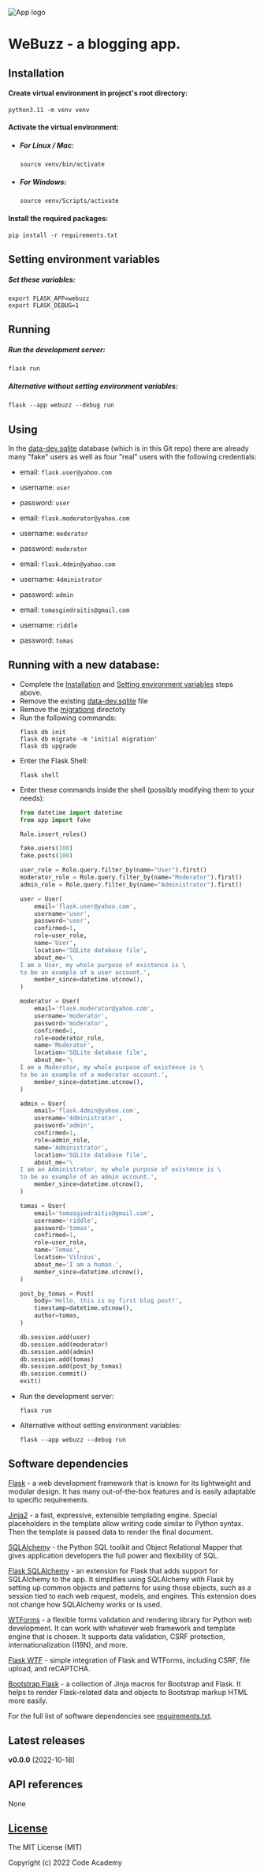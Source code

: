 ![App logo](app/static/img/app_logo_for_readme.png)

# WeBuzz - a blogging app.

## Installation

#### Create virtual environment in project's root directory:

```Shell
python3.11 -m venv venv
```

#### Activate the virtual environment:

- ##### For Linux / Mac:

  ```Shell
  source venv/bin/activate
  ```

- ##### For Windows:
  ```Shell
  source venv/Scripts/activate
  ```

#### Install the required packages:

```Shell
pip install -r requirements.txt
```

## Setting environment variables

##### Set these variables:

```Shell
export FLASK_APP=webuzz
export FLASK_DEBUG=1
```

## Running

##### Run the development server:
```Shell
flask run
```
##### Alternative without setting environment variables:
```Shell
flask --app webuzz --debug run
```

## Using

In the [data-dev.sqlite](data-dev.sqlite) database (which is in this Git repo) there are already many "fake" users
as well as four "real" users with the following credentials:

* email: `flask.user@yahoo.com`
* username: `user`
* password: `user`


* email: `flask.moderator@yahoo.com`
* username: `moderator`
* password: `moderator`


* email: `flask.4dmin@yahoo.com`
* username: `4dministrator`
* password: `admin`


* email: `tomasgiedraitis@gmail.com`
* username: `riddle`
* password: `tomas`

## Running with a new database:
* Complete the [Installation](#Installation) and [Setting environment variables](#Setting-environment-variables) steps
  above.
* Remove the existing [data-dev.sqlite](data-dev.sqlite) file
* Remove the [migrations](migrations) directoty
* Run the following commands:
  ```Shell
  flask db init
  flask db migrate -m 'initial migration'
  flask db upgrade
  ```
* Enter the Flask Shell:
  ```Shell
  flask shell
  ```
* Enter these commands inside the shell (possibly modifying them to your needs):
  ```python
  from datetime import datetime
  from app import fake

  Role.insert_roles()

  fake.users(100)
  fake.posts(100)

  user_role = Role.query.filter_by(name="User").first()
  moderator_role = Role.query.filter_by(name="Moderator").first()
  admin_role = Role.query.filter_by(name="Administrator").first()

  user = User(
      email='flask.user@yahoo.com',
      username='user',
      password='user',
      confirmed=1,
      role=user_role,
      name='User',
      location='SQLite database file',
      about_me='\
  I am a User, my whole purpose of existence is \
  to be an example of a user account.',
      member_since=datetime.utcnow(),
  )

  moderator = User(
      email='flask.moderator@yahoo.com',
      username='moderator',
      password='moderator',
      confirmed=1,
      role=moderator_role,
      name='Moderator',
      location='SQLite database file',
      about_me='\
  I am a Moderator, my whole purpose of existence is \
  to be an example of a moderator account.',
      member_since=datetime.utcnow(),
  )

  admin = User(
      email='flask.4dmin@yahoo.com',
      username='4dministrator',
      password='admin',
      confirmed=1,
      role=admin_role,
      name='Administrator',
      location='SQLite database file',
      about_me='\
  I am an Administrator, my whole purpose of existence is \
  to be an example of an admin account.',
      member_since=datetime.utcnow(),
  )

  tomas = User(
      email='tomasgiedraitis@gmail.com',
      username='riddle',
      password='tomas',
      confirmed=1,
      role=user_role,
      name='Tomas',
      location='Vilnius',
      about_me='I am a human.',
      member_since=datetime.utcnow(),
  )

  post_by_tomas = Post(
      body='Hello, this is my first blog post!',
      timestamp=datetime.utcnow(),
      author=tomas,
  )

  db.session.add(user)
  db.session.add(moderator)
  db.session.add(admin)
  db.session.add(tomas)
  db.session.add(post_by_tomas)
  db.session.commit()
  exit()
  ```
* Run the development server:
  ```Shell
  flask run
  ```
* Alternative without setting environment variables:
  ```Shell
  flask --app webuzz --debug run
  ```

## Software dependencies

[Flask](https://flask.palletsprojects.com) - a web development framework that is known for its lightweight and modular design. It has many out-of-the-box features and is easily adaptable to specific requirements.

[Jinja2](https://jinja.palletsprojects.com) - a fast, expressive, extensible templating engine. Special placeholders in the template allow writing code similar to Python syntax. Then the template is passed data to render the final document.

[SQLAlchemy](https://www.sqlalchemy.org) - the Python SQL toolkit and Object Relational Mapper that gives application developers the full power and flexibility of SQL.

[Flask SQLAlchemy](https://flask-sqlalchemy.palletsprojects.com) - an extension for Flask that adds support for SQLAlchemy to the app. It simplifies using SQLAlchemy with Flask by setting up common objects and patterns for using those objects, such as a session tied to each web request, models, and engines. This extension does not change how SQLAlchemy works or is used.

[WTForms](https://wtforms.readthedocs.io) - a flexible forms validation and rendering library for Python web development. It can work with whatever web framework and template engine that is chosen. It supports data validation, CSRF protection, internationalization (I18N), and more.

[Flask WTF](https://flask-wtf.readthedocs.io) - simple integration of Flask and WTForms, including CSRF, file upload, and reCAPTCHA.

[Bootstrap Flask](https://bootstrap-flask.readthedocs.io) - a collection of Jinja macros for Bootstrap and Flask. It helps to render Flask-related data and objects to Bootstrap markup HTML more easily.

For the full list of software dependencies see [requirements.txt](requirements.txt).

## Latest releases

**v0.0.0** (2022-10-18)

## API references

None

## [License](LICENSE)

The MIT License (MIT)

Copyright (c) 2022 Code Academy
